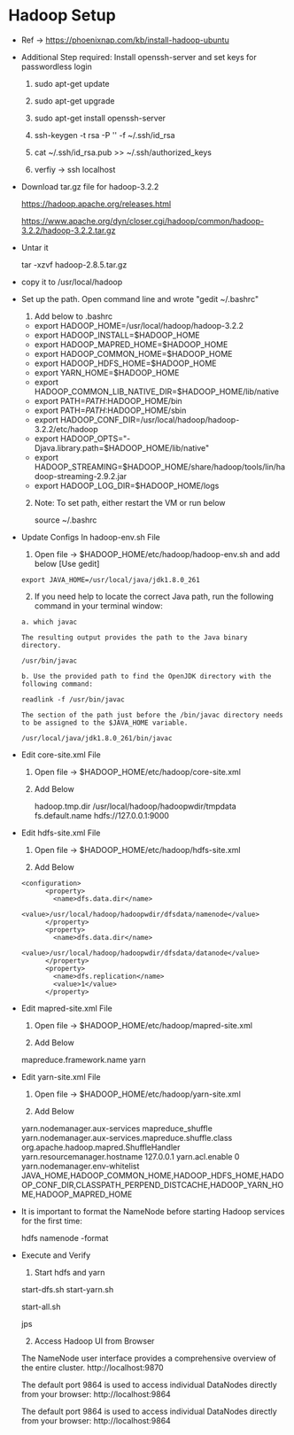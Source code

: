 # Hadoop Setup 

- Ref -> https://phoenixnap.com/kb/install-hadoop-ubuntu
  
- Additional Step required: Install openssh-server and set keys for passwordless login
  1. sudo apt-get update
  2. sudo apt-get upgrade
  3. sudo apt-get install openssh-server

  4. ssh-keygen -t rsa -P '' -f ~/.ssh/id_rsa
  5. cat ~/.ssh/id_rsa.pub >> ~/.ssh/authorized_keys

  6. verfiy -> ssh localhost
  
- Download tar.gz file for hadoop-3.2.2

   https://hadoop.apache.org/releases.html
  
   https://www.apache.org/dyn/closer.cgi/hadoop/common/hadoop-3.2.2/hadoop-3.2.2.tar.gz


- Untar it 
    
	tar -xzvf hadoop-2.8.5.tar.gz

- copy it to /usr/local/hadoop

- Set up the path. Open command line and wrote "gedit ~/.bashrc" 
  
  1. Add below to .bashrc
  
    - export HADOOP_HOME=/usr/local/hadoop/hadoop-3.2.2
	- export HADOOP_INSTALL=$HADOOP_HOME
	- export HADOOP_MAPRED_HOME=$HADOOP_HOME
	- export HADOOP_COMMON_HOME=$HADOOP_HOME
	- export HADOOP_HDFS_HOME=$HADOOP_HOME
	- export YARN_HOME=$HADOOP_HOME
	- export HADOOP_COMMON_LIB_NATIVE_DIR=$HADOOP_HOME/lib/native
	- export PATH=$PATH:$HADOOP_HOME/bin
	- export PATH=$PATH:$HADOOP_HOME/sbin
	- export HADOOP_CONF_DIR=/usr/local/hadoop/hadoop-3.2.2/etc/hadoop
	- export HADOOP_OPTS="-Djava.library.path=$HADOOP_HOME/lib/native"
	- export HADOOP_STREAMING=$HADOOP_HOME/share/hadoop/tools/lin/hadoop-streaming-2.9.2.jar
	- export HADOOP_LOG_DIR=$HADOOP_HOME/logs  
	
  2. Note: To set path, either restart the VM or run below

		source ~/.bashrc	
		
- Update Configs In hadoop-env.sh File
    
	1. Open file ->  $HADOOP_HOME/etc/hadoop/hadoop-env.sh and add below  [Use gedit]
	
	  export JAVA_HOME=/usr/local/java/jdk1.8.0_261
	

    2. If you need help to locate the correct Java path, run the following command in your terminal window:

      a. which javac
     
	  The resulting output provides the path to the Java binary directory.

      /usr/bin/javac
      
	  b. Use the provided path to find the OpenJDK directory with the following command:

      readlink -f /usr/bin/javac
      
	  The section of the path just before the /bin/javac directory needs to be assigned to the $JAVA_HOME variable.
 
      /usr/local/java/jdk1.8.0_261/bin/javac

- Edit core-site.xml File

    1. Open file ->  $HADOOP_HOME/etc/hadoop/core-site.xml	
	
	2. Add Below 
	
		<configuration>
			<property>
			  <name>hadoop.tmp.dir</name>
			  <value>/usr/local/hadoop/hadoopwdir/tmpdata</value>
			</property>
			<property>
			  <name>fs.default.name</name>
			  <value>hdfs://127.0.0.1:9000</value>
			</property>
		</configuration>
		
- Edit hdfs-site.xml File

    1. Open file ->  $HADOOP_HOME/etc/hadoop/hdfs-site.xml	

    2. Add Below 
      
      <configuration>
			<property>
			  <name>dfs.data.dir</name>
			  <value>/usr/local/hadoop/hadoopwdir/dfsdata/namenode</value>
			</property>
			<property>
			  <name>dfs.data.dir</name>
			  <value>/usr/local/hadoop/hadoopwdir/dfsdata/datanode</value>
			</property>
			<property>
			  <name>dfs.replication</name>
			  <value>1</value>
			</property>
	 </configuration>	

- Edit mapred-site.xml File	

    1. Open file ->  $HADOOP_HOME/etc/hadoop/mapred-site.xml

    2. Add Below

     <configuration> 
		<property> 
		  <name>mapreduce.framework.name</name> 
		  <value>yarn</value> 
		</property> 
	</configuration>

- Edit yarn-site.xml File	

    1. Open file ->  $HADOOP_HOME/etc/hadoop/yarn-site.xml

    2. Add Below

     <configuration>
			<property>
			  <name>yarn.nodemanager.aux-services</name>
			  <value>mapreduce_shuffle</value>
			</property>
			<property>
			  <name>yarn.nodemanager.aux-services.mapreduce.shuffle.class</name>
			  <value>org.apache.hadoop.mapred.ShuffleHandler</value>
			</property>
			<property>
			  <name>yarn.resourcemanager.hostname</name>
			  <value>127.0.0.1</value>
			</property>
			<property>
			  <name>yarn.acl.enable</name>
			  <value>0</value>
			</property>
			<property>
			  <name>yarn.nodemanager.env-whitelist</name>   
			  <value>JAVA_HOME,HADOOP_COMMON_HOME,HADOOP_HDFS_HOME,HADOOP_CONF_DIR,CLASSPATH_PERPEND_DISTCACHE,HADOOP_YARN_HOME,HADOOP_MAPRED_HOME</value>
			</property>
	 </configuration>
	 
- It is important to format the NameNode before starting Hadoop services for the first time:

   hdfs namenode -format


- Execute and Verify 


   1. Start hdfs and yarn
   
    start-dfs.sh
    start-yarn.sh
    
    start-all.sh 
    
	jps 	
   
   2. Access Hadoop UI from Browser 
   
   The NameNode user interface provides a comprehensive overview of the entire cluster.
   http://localhost:9870
   
   The default port 9864 is used to access individual DataNodes directly from your browser:
   http://localhost:9864

   The default port 9864 is used to access individual DataNodes directly from your browser:
   http://localhost:9864
